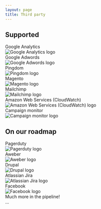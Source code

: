 ```yaml
---
layout: page
title: Third party
---
```


## Supported

<div class="row technologies">
    <div class="col-sm-6 col-md-4">
        <div class="panel panel-default">
            <div class="panel-heading">Google Analytics</div>
            <div class="panel-body">
                <img src="{{ site.baseurl }}/gfx/getting-started/third-party/google_analytics.png" alt="Google Analytics logo" />
            </div>
        </div>
    </div>
    <div class="col-sm-6 col-md-4">
        <div class="panel panel-default">
            <div class="panel-heading">Google Adwords</div>
            <div class="panel-body">
                <img src="{{ site.baseurl }}/gfx/getting-started/third-party/google_adwords.png" alt="Google Adwords logo" />
            </div>
        </div>
    </div>
    <div class="col-sm-6 col-md-4">
        <div class="panel panel-default">
            <div class="panel-heading">Pingdom</div>
            <div class="panel-body">
                <img src="{{ site.baseurl }}/gfx/getting-started/third-party/pingdom.png" alt="Pingdom logo" />
            </div>
        </div>
    </div>
    <div class="col-sm-6 col-md-4">
        <div class="panel panel-default">
            <div class="panel-heading">Magento</div>
            <div class="panel-body">
                <img src="{{ site.baseurl }}/gfx/getting-started/third-party/magento.png" alt="Magento logo" />
            </div>
        </div>
    </div>
    <div class="col-sm-6 col-md-4">
        <div class="panel panel-default">
            <div class="panel-heading">Mailchimp</div>
            <div class="panel-body">
                <img src="{{ site.baseurl }}/gfx/getting-started/third-party/mailchimp.png" alt="Mailchimp logo" />
            </div>
        </div>
    </div>
    <div class="col-sm-6 col-md-4">
        <div class="panel panel-default">
            <div class="panel-heading">Amazon Web Services (CloudWatch)</div>
            <div class="panel-body">
                <img src="{{ site.baseurl }}/gfx/getting-started/third-party/aws.png" alt="Amazon Web Services (CloudWatch) logo" />
            </div>
        </div>
    </div>
    <div class="col-sm-6 col-md-4">
        <div class="panel panel-default">
            <div class="panel-heading">Campaign monitor</div>
            <div class="panel-body">
                <img src="{{ site.baseurl }}/gfx/getting-started/third-party/campaign_monitor.png" alt="Campaign monitor logo" />
            </div>
        </div>
    </div>
</div>

## On our roadmap

<div class="row technologies">
    <div class="col-sm-6 col-md-4">
        <div class="panel panel-default">
            <div class="panel-heading">Pagerduty</div>
            <div class="panel-body">
                <img src="{{ site.baseurl }}/gfx/getting-started/third-party/pagerduty.png" alt="Pagerduty logo" />
            </div>
        </div>
    </div>
    <div class="col-sm-6 col-md-4">
        <div class="panel panel-default">
            <div class="panel-heading">Aweber</div>
            <div class="panel-body">
                <img src="{{ site.baseurl }}/gfx/getting-started/third-party/aweber.png" alt="Aweber logo" />
            </div>
        </div>
    </div>
    <div class="col-sm-6 col-md-4">
        <div class="panel panel-default">
            <div class="panel-heading">Drupal</div>
            <div class="panel-body">
                <img src="{{ site.baseurl }}/gfx/getting-started/third-party/drupal.png" alt="Drupal logo" />
            </div>
        </div>
    </div>
    <div class="col-sm-6 col-md-4">
        <div class="panel panel-default">
            <div class="panel-heading">Atlassian Jira</div>
            <div class="panel-body">
                <img src="{{ site.baseurl }}/gfx/getting-started/third-party/jira.png" alt="Atlassian Jira logo" />
            </div>
        </div>
    </div>
    <div class="col-sm-6 col-md-4">
        <div class="panel panel-default">
            <div class="panel-heading">Facebook</div>
            <div class="panel-body">
                <img src="{{ site.baseurl }}/gfx/getting-started/third-party/facebook.png" alt="Facebook logo" />
            </div>
        </div>
    </div>
    <div class="col-sm-6 col-md-4">
        <div class="panel panel-default">
            <div class="panel-heading">Much more in the pipeline!</div>
            <div class="panel-body text-much-more">
                ...
            </div>
        </div>
    </div>
</div>
